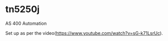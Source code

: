 # tn5250j
AS 400 Automation


Set up as per the video(https://www.youtube.com/watch?v=sG-k71LsrUc).
